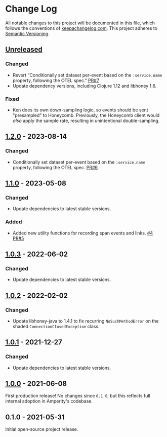 Change Log
==========

All notable changes to this project will be documented in this file, which
follows the conventions of [keepachangelog.com](http://keepachangelog.com/).
This project adheres to [Semantic Versioning](http://semver.org/).


## [Unreleased]

### Changed
- Revert "Conditionally set dataset per-event based on the `:service.name`
  property, following the OTEL spec."
  [PR#7](https://github.com/amperity/ken-honeycomb/pull/7)
- Update dependency versions, including Clojure 1.12 and libhoney 1.6.

### Fixed
- Ken does its own down-sampling logic, so events should be sent "presampled"
  to Honeycomb. Previously, the Honeycomb client would _also_ apply the sample
  rate, resulting in unintentional double-sampling.


## [1.2.0] - 2023-08-14

### Changed
- Conditionally set dataset per-event based on the `:service.name` property,
  following the OTEL spec.
  [PR#6](https://github.com/amperity/ken-honeycomb/pull/6)


## [1.1.0] - 2023-05-08

### Changed
- Update dependencies to latest stable versions.

### Added
- Added new utility functions for recording span events and links.
  [#4](https://github.com/amperity/ken-honeycomb/issues/4)
  [PR#5](https://github.com/amperity/ken-honeycomb/pull/5)


## [1.0.3] - 2022-06-02

### Changed
- Update dependencies to latest stable versions.


## [1.0.2] - 2022-02-02

### Changed
- Update libhoney-java to 1.4.1 to fix recurring `NoSuchMethodError` on the
  shaded `ConnectionClosedException` class.


## [1.0.1] - 2021-12-27

### Changed
- Update dependencies to latest stable versions.


## [1.0.0] - 2021-06-08

First production release! No changes since `0.1.0`, but this reflects full
internal adoption in Amperity's codebase.


## 0.1.0 - 2021-05-31

Initial open-source project release.


[Unreleased]: https://github.com/amperity/ken/compare/1.2.0...HEAD
[1.2.0]: https://github.com/amperity/ken/compare/1.1.0...1.2.0
[1.1.0]: https://github.com/amperity/ken/compare/1.0.3...1.1.0
[1.0.3]: https://github.com/amperity/ken/compare/1.0.2...1.0.3
[1.0.2]: https://github.com/amperity/ken/compare/1.0.1...1.0.2
[1.0.1]: https://github.com/amperity/ken/compare/1.0.0...1.0.1
[1.0.0]: https://github.com/amperity/ken/compare/0.1.0...1.0.0
